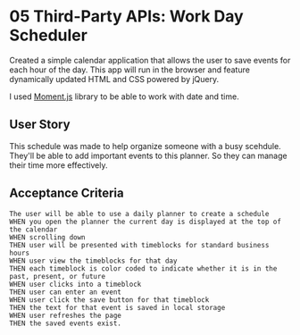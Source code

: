 # 05 Third-Party APIs: Work Day Scheduler

Created a simple calendar application that allows the user to save events for each hour of the day. This app will run in the browser and feature dynamically updated HTML and CSS powered by jQuery.

I used  [Moment.js](https://momentjs.com/) library to be able to work with date and time.
## User Story
This schedule was made to help organize someone with a busy scehdule. They'll be able to  add important events to this planner. So they can manage their time more effectively.

## Acceptance Criteria

```
The user will be able to use a daily planner to create a schedule
WHEN you open the planner the current day is displayed at the top of the calendar
WHEN scrolling down
THEN user will be presented with timeblocks for standard business hours
WHEN user view the timeblocks for that day
THEN each timeblock is color coded to indicate whether it is in the past, present, or future
WHEN user clicks into a timeblock
THEN user can enter an event
WHEN user click the save button for that timeblock
THEN the text for that event is saved in local storage
WHEN user refreshes the page
THEN the saved events exist.
```

